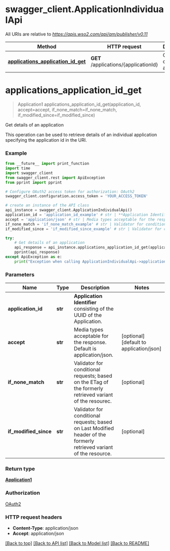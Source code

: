 # swagger_client.ApplicationIndividualApi

All URIs are relative to *https://apis.wso2.com/api/am/publisher/v0.11*

Method | HTTP request | Description
------------- | ------------- | -------------
[**applications_application_id_get**](ApplicationIndividualApi.md#applications_application_id_get) | **GET** /applications/{applicationId} | Get details of an application


# **applications_application_id_get**
> Application1 applications_application_id_get(application_id, accept=accept, if_none_match=if_none_match, if_modified_since=if_modified_since)

Get details of an application

This operation can be used to retrieve details of an individual application specifying the application id in the URI. 

### Example 
```python
from __future__ import print_function
import time
import swagger_client
from swagger_client.rest import ApiException
from pprint import pprint

# Configure OAuth2 access token for authorization: OAuth2
swagger_client.configuration.access_token = 'YOUR_ACCESS_TOKEN'

# create an instance of the API class
api_instance = swagger_client.ApplicationIndividualApi()
application_id = 'application_id_example' # str | **Application Identifier** consisting of the UUID of the Application. 
accept = 'application/json' # str | Media types acceptable for the response. Default is application/json.  (optional) (default to application/json)
if_none_match = 'if_none_match_example' # str | Validator for conditional requests; based on the ETag of the formerly retrieved variant of the resourec.  (optional)
if_modified_since = 'if_modified_since_example' # str | Validator for conditional requests; based on Last Modified header of the formerly retrieved variant of the resource.  (optional)

try: 
    # Get details of an application
    api_response = api_instance.applications_application_id_get(application_id, accept=accept, if_none_match=if_none_match, if_modified_since=if_modified_since)
    pprint(api_response)
except ApiException as e:
    print("Exception when calling ApplicationIndividualApi->applications_application_id_get: %s\n" % e)
```

### Parameters

Name | Type | Description  | Notes
------------- | ------------- | ------------- | -------------
 **application_id** | **str**| **Application Identifier** consisting of the UUID of the Application.  | 
 **accept** | **str**| Media types acceptable for the response. Default is application/json.  | [optional] [default to application/json]
 **if_none_match** | **str**| Validator for conditional requests; based on the ETag of the formerly retrieved variant of the resourec.  | [optional] 
 **if_modified_since** | **str**| Validator for conditional requests; based on Last Modified header of the formerly retrieved variant of the resource.  | [optional] 

### Return type

[**Application1**](Application1.md)

### Authorization

[OAuth2](../README.md#OAuth2)

### HTTP request headers

 - **Content-Type**: application/json
 - **Accept**: application/json

[[Back to top]](#) [[Back to API list]](../README.md#documentation-for-api-endpoints) [[Back to Model list]](../README.md#documentation-for-models) [[Back to README]](../README.md)

